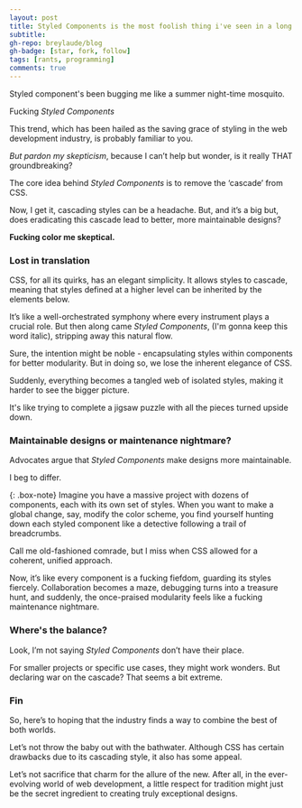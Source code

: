 ```yaml
---
layout: post
title: Styled Components is the most foolish thing i've seen in a long time
subtitle: 
gh-repo: breylaude/blog
gh-badge: [star, fork, follow]
tags: [rants, programming]
comments: true
---
```


Styled component's been bugging me like a summer night-time mosquito.

Fucking *Styled Components*

This trend, which has been hailed as the saving grace of styling in the web development industry, is probably familiar to you. 

*But pardon my skepticism*, because I can’t help but wonder, is it really THAT groundbreaking?

The core idea behind *Styled Components* is to remove the ‘cascade’ from CSS. 

Now, I get it, cascading styles can be a headache. But, and it’s a big but, does eradicating this cascade lead to better, more maintainable designs? 

**Fucking color me skeptical.**

### Lost in translation

CSS, for all its quirks, has an elegant simplicity. It allows styles to cascade, meaning that styles defined at a higher level can be inherited by the elements below. 

It’s like a well-orchestrated symphony where every instrument plays a crucial role. But then along came *Styled Components*, (I'm gonna keep this word italic), stripping away this natural flow.

Sure, the intention might be noble - encapsulating styles within components for better modularity. But in doing so, we lose the inherent elegance of CSS. 

Suddenly, everything becomes a tangled web of isolated styles, making it harder to see the bigger picture. 

It's like trying to complete a jigsaw puzzle with all the pieces turned upside down.

### Maintainable designs or maintenance nightmare?

Advocates argue that *Styled Components* make designs more maintainable. 

I beg to differ. 

{: .box-note}
Imagine you have a massive project with dozens of components, each with its own set of styles. When you want to make a global change, say, modify the color scheme, you find yourself hunting down each styled component like a detective following a trail of breadcrumbs.

Call me old-fashioned comrade, but I miss when CSS allowed for a coherent, unified approach. 

Now, it’s like every component is a fucking fiefdom, guarding its styles fiercely. Collaboration becomes a maze, debugging turns into a treasure hunt, and suddenly, the once-praised modularity feels like a fucking maintenance nightmare.

### Where's the balance?

Look, I’m not saying *Styled Components* don’t have their place. 

For smaller projects or specific use cases, they might work wonders. But declaring war on the cascade? That seems a bit extreme.

### Fin

So, here’s to hoping that the industry finds a way to combine the best of both worlds. 

Let’s not throw the baby out with the bathwater. Although CSS has certain drawbacks due to its cascading style, it also has some appeal. 

Let’s not sacrifice that charm for the allure of the new. After all, in the ever-evolving world of web development, a little respect for tradition might just be the secret ingredient to creating truly exceptional designs.

